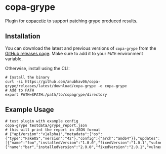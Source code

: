 # copa-grype

Plugin for [copacetic](https://github.com/project-copacetic/copacetic) to support patching grype produced results.

## Installation

You can download the latest and previous versions of `copa-grype` from the [GitHub releases page](https://github.com/anubhav06/copa-grype/releases).
Make sure to add it to your `PATH` environment variable.


Otherwise, install using the CLI:

```shell
# Install the binary
curl -sL https://github.com/anubhav06/copa-grype/releases/latest/download/copa-grype -o copa-grype
# Add to PATH
export PATH=$PATH:/path/to/copagrype/directory
```

## Example Usage
```shell
# test plugin with example config
copa-grype testdata/grype_report.json
# this will print the report in JSON format
# {"apiVersion":"v1alpha1","metadata":{"os":{"type":"FakeOS","version":"42"},"config":{"arch":"amd64"}},"updates":[{"name":"foo","installedVersion":"1.0.0","fixedVersion":"1.0.1","vulnerabilityID":"VULN001"},{"name":"bar","installedVersion":"2.0.0","fixedVersion":"2.0.1","vulnerabilityID":"VULN002"}]}

```
